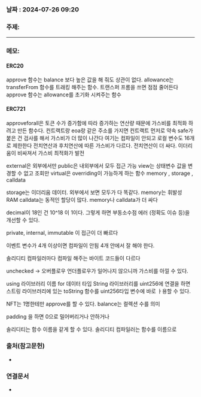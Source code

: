 
### 날짜 : 2024-07-26 09:20

### 주제: 

---
### 메모: 
#### ERC20
approve 함수는 balance 보다 높은 값을 해 줘도 상관이 없다.
allowance는 transferFrom 함수를 트래킹 해주는 함수. 트랜스퍼 프롬을 쓰면 점점 줄어든다
approve 함수는 allowance를 초기화 시켜주는 함수

#### ERC721
approveforall은 토큰 수가 증가함에 따라 증가하는 연산량 때문에 가스비를 최적화 하려고 만든 함수다.
컨트랙트랑 eoa랑 같은 주소를 가지면 컨트랙트 먼저로 약속
safe가 붙은 건 검사를 해서 가스비가 더 많이 나간다
여기는 컴파일이 안되고 로컬 변수도 16개로 제한한다
전치연산과 후치연산에 따른 가스비가 다르다. 전치연산이 더 싸다.
이더리움이 비싸져서 가스비 최적화가 발전

external은 외부에서만
public은 내외부에서 모두 접근 가능
view는 상태변수 값을 변경할 수 없고 조회만
virtual은 overriding이 가능하게 하는 함수
memory , storage , calldata

storage는 이더리움 데이터. 외부에서 보면 모두가 다 똑같다.
memory는 휘발성 RAM
calldata는 동적인 할당이 많다.
memory나 calldata가 더 싸다

decimal이 18인 건 10^18 이 1이다.
그렇게 하면 부동소수점 에러 (정확도 이슈 등)을 개선할 수 있다.

private, internal, immutable 이 접근이 더 빠르다

이벤트 변수가 4개 이상이면 컴파일이 안됨
4개 안에서 잘 해야 한다.

솔리디티 컴파일러마다 컴파일 해주는 바이트 코드들이 다르다

unchecked -> 오버플로우 언더플로우가 일어나지 않으니까 가스비를 아낄 수 있다.


using 라이브러리 이름 for 데이터 타입
String 라이브러리를 uint256에 연결을 하면 
스트링 라이브러리에 있는 toString 함수를 uint256타입 변수에 바로 ㅏ용할 수 있다.

NFT는 1명한테만 approve를 할 수 있다.
balance는 컬렉션 수를 의미

padding 을 하면 0으로 밀어버리거나 안하거나

솔리디티는 함수 이름을 같게 할 수 있다.
솔리디티 컴파일러는 함수를 이름으로 
### 출처(참고문헌)
-

### 연결문서
-